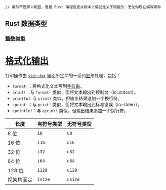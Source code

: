 ```tex
// 虽然不是那么明显，但是 Rust 编程语言从根本上讲就是关于赋能的：无论你现在编写哪种代码，Rust 都能让你在更广泛的编程领域中比以前走得更远，更自信。
```

## Rust 数据类型

### 整数类型

# [格式化输出](https://rustwiki.org/zh-CN/rust-by-example/hello/print.html#格式化输出)

打印操作由 [`std::fmt`](https://rustwiki.org/zh-CN/std/fmt/) 里面所定义的一系列[宏](https://rustwiki.org/zh-CN/rust-by-example/macros.html)来处理，包括：

- `format!`：将格式化文本写到[字符串](https://rustwiki.org/zh-CN/rust-by-example/std/str.html)。
- `print!`：与 `format!` 类似，但将文本输出到控制台（io::stdout）。
- `println!`: 与 `print!` 类似，但输出结果追加一个换行符。
- `eprint!`：与 `print!` 类似，但将文本输出到标准错误（io::stderr）。
- `eprintln!`：与 `eprint!` 类似，但输出结果追加一个换行符。

















| 长度       | 有符号类型 | 无符号类型 |
| ---------- | ---------- | ---------- |
| 8 位       | `i8`       | `u8`       |
| 16 位      | `i16`      | `u16`      |
| 32 位      | `i32`      | `u32`      |
| 64 位      | `i64`      | `u64`      |
| 128 位     | `i128`     | `u128`     |
| 视架构而定 | `isize`    | `usize`    |